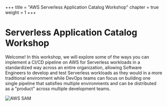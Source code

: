 +++
title = "AWS Serverless Application Catalog Workshop"
chapter = true
weight = 1
+++

# Serverless Application Catalog Workshop

Welcome! In this workshop, we will explore some of the ways you can implement a CI/CD pipeline on AWS for Serverless workloads in a standardized way across an entire organization, allowing Software Engineers to develop and test Serverless workloads as they would in a more traditional environment while DevOps teams can focus on building one single pipeline that satisfies multiple environments and can be distributed as a "product" across multiple development teams.

![AWS SAM](/images/aws-sam.png?width=20pc&classes=shadow)
